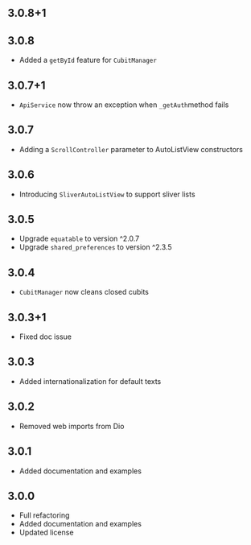 ## 3.0.8+1

## 3.0.8

* Added a `getById` feature for `CubitManager`

## 3.0.7+1

* `ApiService` now throw an exception when `_getAuth`method fails

## 3.0.7

* Adding a `ScrollController` parameter to AutoListView constructors

## 3.0.6

* Introducing `SliverAutoListView` to support sliver lists

## 3.0.5

* Upgrade `equatable` to version ^2.0.7
* Upgrade `shared_preferences` to version ^2.3.5

## 3.0.4

* `CubitManager` now cleans closed cubits 

## 3.0.3+1

* Fixed doc issue

## 3.0.3

* Added internationalization for default texts

## 3.0.2

* Removed web imports from Dio

## 3.0.1

* Added documentation and examples

## 3.0.0

* Full refactoring
* Added documentation and examples
* Updated license